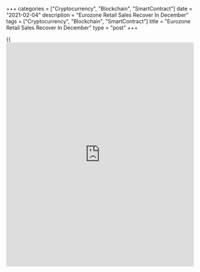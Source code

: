 +++
categories = ["Cryptocurrency", "Blockchain", "SmartContract"]
date = "2021-02-04"
description = "Eurozone Retail Sales Recover In December"
tags = ["Cryptocurrency", "Blockchain", "SmartContract"]
title = "Eurozone Retail Sales Recover In December"
type = "post"
+++

{{<iframe id="large-banner" src="https://www.bounty.group/#slide=1.0" width="100%" height="600" scrolling="no" style="border: 0px solid rgb(216, 221, 230); border-radius: 3px;">}}

Eurozone retail sales grew in December after a sharp fall in November,
data from Eurostat revealed on Thursday.

Retail sales increased 2 percent month-on-month in December, in contrast
to a fall of 5.7 percent in November. Sales were forecast to grow 1.6
percent.

Sales of food, drinks and tobacco gained 1.9 percent and non-food
product sales climbed 1.5 percent. Sales of automotive fuel in
specialized stores advanced 5.1 percent.

On a yearly basis, sales volume grew 0.6 percent, reversing a 2.2
percent drop in November. Economists had forecast a 0.3 percent rise.

The small bounce back in December was because of new countries imposing
restrictive measures while others loosened up for the holiday period,
Bert Colijn, an ING economist, said. The modest rebound suggests that
current lockdowns do significantly impair consumption despite online
sales.

In the EU27, retail sales grew 1.4 percent on month and by 0.5 percent
annually in December.

For comments and feedback [contact](https://www.playgroundfx.com/contact/): editorial@rtt[news](https://www.letsplayfx.com/blog/forex-news-website/).com

[Economic News][1]

 **What parts of the world are seeing the best (and worst) economic
performances lately? Click[here][2] to check out our [Econ Scorecard][2]
and find out! See up-to-the-moment [ranking](https://www.playgroundfx.com/blog/crypto-exchange-ranking/)s for the best and worst
performers in [GDP][3], [unemployment rate][4], [inflation][5] and much
more.**

   1. www.rtt[news](https://www.letsplayfx.com/blog/forex-news-website/).com/Content/EconomicNews.aspx
   2. www.rtt[news](https://www.letsplayfx.com/blog/forex-news-website/).com/economic-scorecard/world-rank/industrial-production/highest-performance.aspx
   3. www.rtt[news](https://www.letsplayfx.com/blog/forex-news-website/).com/economic-scorecard/world-rank/GDP/highest-performance.aspx
   4. www.rtt[news](https://www.letsplayfx.com/blog/forex-news-website/).com/economic-scorecard/world-rank/unemployment-rate/lowest-performance.aspx
   5. www.rtt[news](https://www.letsplayfx.com/blog/forex-news-website/).com/economic-scorecard/world-rank/CPI/highest-performance.aspx